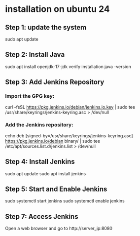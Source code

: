 # installation on ubuntu 24

## Step 1: update the system
sudo apt update

## Step 2: Install Java
sudo apt install openjdk-17-jdk
verify installation
java -version

## Step 3: Add Jenkins Repository

### Import the GPG key:
curl -fsSL https://pkg.jenkins.io/debian/jenkins.io.key | sudo tee \
/usr/share/keyrings/jenkins-keyring.asc > /dev/null
### Add the Jenkins repository:
echo deb [signed-by=/usr/share/keyrings/jenkins-keyring.asc] \
https://pkg.jenkins.io/debian binary/ | sudo tee \
/etc/apt/sources.list.d/jenkins.list > /dev/null

## Step 4: Install Jenkins
sudo apt update
sudo apt install jenkins

## Step 5: Start and Enable Jenkins
sudo systemctl start jenkins
sudo systemctl enable jenkins

## Step 7: Access Jenkins
Open a web browser and go to http://server_ip:8080

